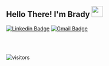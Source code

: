 ## Hello There! I'm Brady <img src="https://raw.githubusercontent.com/iampavangandhi/iampavangandhi/master/gifs/Hi.gif" width="30px"></h2>

[![Linkedin Badge](https://img.shields.io/badge/-bradybridges-blue?style=flat&logo=Linkedin&logoColor=white&link=https://www.linkedin.com/in/brady-bridges/)](https://www.linkedin.com/in/brady-bridges/)
[![Gmail Badge](https://img.shields.io/badge/-bradyjbridges-c14438?style=flat&logo=Gmail&logoColor=white&link=mailto:bradyjbridges@gmail.com)](mailto:bradyjbridges@gmail.com)
<div>
  
<br />

</h4>
</div>

<br />

![visitors](https://visitor-badge.laobi.icu/badge?page_id=bradybridges.bradybridges) 

<br />

